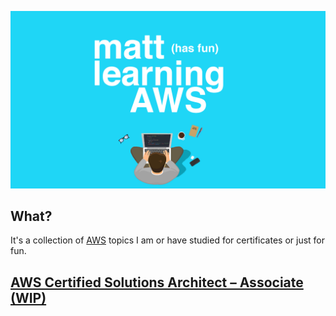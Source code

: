 ![logo](./media/readme-logo.jpg)

## What?
It's a collection of [AWS](https://aws.amazon.com/) topics I am or have studied for certificates or just for fun.

## [AWS Certified Solutions Architect – Associate (WIP)](./aws-certified-solutions-architect–associate/index.md)

